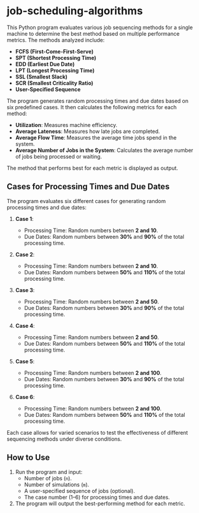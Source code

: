 # job-scheduling-algorithms


This Python program evaluates various job sequencing methods for a single machine to determine the best method based on multiple performance metrics. The methods analyzed include:
- **FCFS (First-Come-First-Serve)**
- **SPT (Shortest Processing Time)**
- **EDD (Earliest Due Date)**
- **LPT (Longest Processing Time)**
- **SSL (Smallest Slack)**
- **SCR (Smallest Criticality Ratio)**
- **User-Specified Sequence**

The program generates random processing times and due dates based on six predefined cases. It then calculates the following metrics for each method:
- **Utilization**: Measures machine efficiency.
- **Average Lateness**: Measures how late jobs are completed.
- **Average Flow Time**: Measures the average time jobs spend in the system.
- **Average Number of Jobs in the System**: Calculates the average number of jobs being processed or waiting.

The method that performs best for each metric is displayed as output.
## Cases for Processing Times and Due Dates

The program evaluates six different cases for generating random processing times and due dates:

1. **Case 1**:
   - Processing Time: Random numbers between **2 and 10**.
   - Due Dates: Random numbers between **30%** and **90%** of the total processing time.

2. **Case 2**:
   - Processing Time: Random numbers between **2 and 10**.
   - Due Dates: Random numbers between **50%** and **110%** of the total processing time.

3. **Case 3**:
   - Processing Time: Random numbers between **2 and 50**.
   - Due Dates: Random numbers between **30%** and **90%** of the total processing time.

4. **Case 4**:
   - Processing Time: Random numbers between **2 and 50**.
   - Due Dates: Random numbers between **50%** and **110%** of the total processing time.

5. **Case 5**:
   - Processing Time: Random numbers between **2 and 100**.
   - Due Dates: Random numbers between **30%** and **90%** of the total processing time.

6. **Case 6**:
   - Processing Time: Random numbers between **2 and 100**.
   - Due Dates: Random numbers between **50%** and **110%** of the total processing time.

Each case allows for varied scenarios to test the effectiveness of different sequencing methods under diverse conditions.

## How to Use
1. Run the program and input:
   - Number of jobs (`n`).
   - Number of simulations (`m`).
   - A user-specified sequence of jobs (optional).
   - The case number (1–6) for processing times and due dates.
2. The program will output the best-performing method for each metric.
